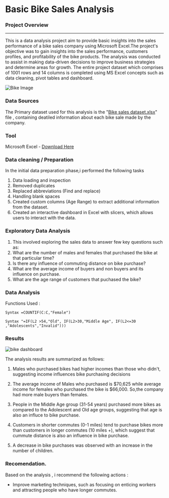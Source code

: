 # Basic Bike Sales Analysis

### Project Overview
---

This is a data analysis project aim to provide basic insights into the sales performance of a bike sales company using Microsoft Excel.The project's objective was to gain insights into the sales performance, customers profiles, and profitability of the bike products. The analysis was conducted to assist in making data-driven decisions to improve business strategies and determine areas for growth. The entire project dataset which comprises of 1001 rows and 14 columns is completed using MS Excel concepts such as data cleaning, pivot tables and dashboard. 

 ![Bike Image](https://github.com/user-attachments/assets/dd6a70fe-74cd-4a92-816c-6ec6d7f14134)


### Data Sources
The Primary dataset used for this analysis is the "[Bike sales dataset.xlsx](https://github.com/user-attachments/files/16380388/Bike.sales.dataset.xlsx)"
 file , containing deatiled information about each bike sale made by the company.

### Tool
Microsoft Excel - [Download Here](https:/microsoft.com)

### Data cleaning / Preparation 

In the initial data preparation phase,i performed the following tasks 
1. Data loading and inspection 
2. Removed duplicates
3. Replaced abbreviations (Find and replace)
4. Handling blank spaces
5. Created custom columns (Age Range) to extract additional information from the dataset.
6. Created an interactive dashboard in Excel with slicers, which allows users to interact with the data.

### Exploratory Data Analysis
1. This involved exploring the sales data to answer few key questions such as:
2. What are the number of males and females that purchased the bike at that particular time?
3. Is there any influence of commuting distance on bike purchase?
4. What are the average income of buyers and non buyers and its influence on purchase.
5. What are the age range of customers that puchased the bike?

### Data Analysis
Functions Used :

```Excel
Syntax =COUNTIF(C:C,"Female")

Syntax "=IF(L2 >54,"Old", IF(L2>30,"Middle Age", IF(L2<=30 ,"Adolescents","Invalid")))
```

### Results 
![bike dashboard](https://github.com/user-attachments/assets/92a1adbb-5264-4137-8597-c77092135522)


The analysis results are summarized as follows:

1. Males who purchased bikes had higher incomes than those who didn't, suggesting income influences bike purchasing decisions

2. The average income of Males who purchased is $70,625 while average income for females who purchased the bike is $66,000. So,the company had more male buyers than females.
   
3. People in the Middle Age group (31-54 years) purchased more bikes as compared to the Adolescent and Old age groups, suggesting that age is also an influce to bike purchase.
   
4. Customers in shorter commutes (0-1 miles) tend to purchase bikes more than customers in longer commutes (10 miles +), which suggest that cummute distance is also an influence in bike purchase.

5. A decrease in bike purchases was observed with an increase in the number of children.

### Recomendation.

Based on the analysis , i recommend the following actions :

- Improve marketing techniques, such as focusing on enticing workers and attracting people who have longer commutes.






